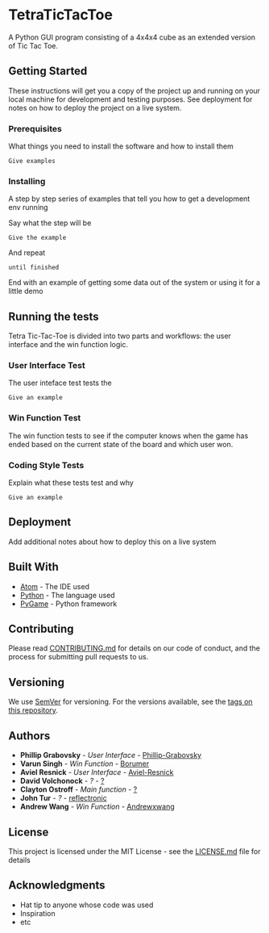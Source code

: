 # TetraTicTacToe

A Python GUI program consisting of a 4x4x4 cube as an extended version of Tic Tac Toe. 

## Getting Started

These instructions will get you a copy of the project up and running on your local machine for development and testing purposes. See deployment for notes on how to deploy the project on a live system.

### Prerequisites

What things you need to install the software and how to install them

```
Give examples
```

### Installing

A step by step series of examples that tell you how to get a development env running

Say what the step will be

```
Give the example
```

And repeat

```
until finished
```

End with an example of getting some data out of the system or using it for a little demo

## Running the tests

Tetra Tic-Tac-Toe is divided into two parts and workflows: the user interface and the win function logic. 

### User Interface Test

The user inteface test tests the 

```
Give an example
```

### Win Function Test

The win function tests to see if the computer knows when the game has ended based on the current state of the board and which user won. 

### Coding Style Tests

Explain what these tests test and why

```
Give an example
```

## Deployment

Add additional notes about how to deploy this on a live system

## Built With

* [Atom](https://atom.io/) - The IDE used
* [Python](https://www.python.org/) - The language used
* [PyGame](https://www.pygame.org/news) - Python framework

## Contributing

Please read [CONTRIBUTING.md](https://gist.github.com/PurpleBooth/b24679402957c63ec426) for details on our code of conduct, and the process for submitting pull requests to us.

## Versioning

We use [SemVer](http://semver.org/) for versioning. For the versions available, see the [tags on this repository](https://github.com/your/project/tags). 

## Authors

* **Phillip Grabovsky** - *User Interface* - [Phillip-Grabovsky](https://github.com/Phillip-Grabovsky)
* **Varun Singh** - *Win Function* - [Borumer](https://github.com/Borumer)
* **Aviel Resnick** - *User Interface* - [Aviel-Resnick](https://github.com/Aviel-Resnick)
* **David Volchonock** - *?* - [?]()
* **Clayton Ostroff** - *Main function* - [?]()
* **John Tur** - *?* - [reflectronic](https://github.com/reflectronic)
* **Andrew Wang** - *Win Function* - [Andrewxwang](https://github.com/andrewxwang)

## License

This project is licensed under the MIT License - see the [LICENSE.md](LICENSE.md) file for details

## Acknowledgments

* Hat tip to anyone whose code was used
* Inspiration
* etc

